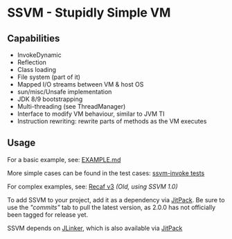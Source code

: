 # SSVM - Stupidly Simple VM

## Capabilities

  - InvokeDynamic
  - Reflection
  - Class loading
  - File system (part of it)
  - Mapped I/O streams between VM & host OS
  - sun/misc/Unsafe implementation
  - JDK 8/9 bootstrapping
  - Multi-threading (see ThreadManager)
  - Interface to modify VM behaviour, similar to JVM TI
  - Instruction rewriting: rewrite parts of methods as the VM executes

## Usage

For a basic example, see: [EXAMPLE.md](EXAMPLE.md)

More simple cases can be found in the test cases: [ssvm-invoke tests](ssvm-invoke/src/test/java/dev/xdark/ssvm)

For complex examples, see: [Recaf v3](https://github.com/Col-E/Recaf/tree/dev3/recaf-core/src/main/java/me/coley/recaf/ssvm) _(Old, using SSVM 1.0)_

To add SSVM to your project, add it as a dependency via [JitPack](https://jitpack.io/#xxDark/SSVM). 
Be sure to use the _"commits"_ tab to pull the latest version, as 2.0.0 has not officially been tagged for release yet.

SSVM depends on [JLinker](https://github.com/xxDark/jlinker/), which is also available via [JitPack](https://jitpack.io/#xxDark/jlinker/)